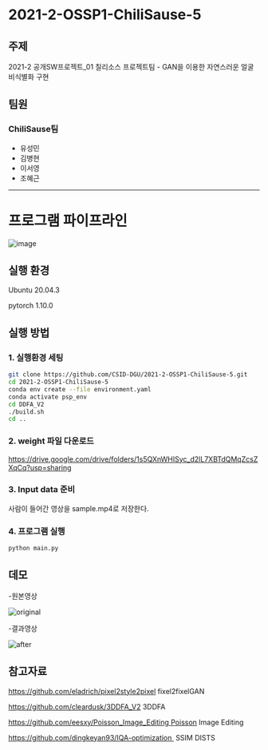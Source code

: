 # 2021-2-OSSP1-ChiliSause-5

## 주제
2021-2 공개SW프로젝트_01 칠리소스 프로젝트팀 - GAN을 이용한 자연스러운 얼굴 비식별화 구현

## 팀원
### ChiliSause팀

- 유성민
- 김병현
- 이서영
- 조혜근


---------------------

# 프로그램 파이프라인
![image](https://user-images.githubusercontent.com/48210134/146313223-9137af67-869f-49e0-aea1-cf124293c13e.png)

## 실행 환경

Ubuntu 20.04.3

pytorch 1.10.0

## 실행 방법

### 1. 실행환경 세팅
```bash
git clone https://github.com/CSID-DGU/2021-2-OSSP1-ChiliSause-5.git
cd 2021-2-OSSP1-ChiliSause-5
conda env create --file environment.yaml
conda activate psp_env
cd DDFA_V2
./build.sh
cd ..
```

### 2. weight 파일 다운로드
https://drive.google.com/drive/folders/1s5QXnWHISyc_d2lL7XBTdQMqZcsZXqCq?usp=sharing

### 3. Input data 준비

사람이 들어간 영상을 sample.mp4로 저장한다.

### 4. 프로그램 실행
```bash
python main.py
```

## 데모
-원본영상

![original](https://user-images.githubusercontent.com/48210134/146315345-32b60d54-960a-468c-8e92-0e2c18730a0f.gif)

-결과영상

![after](https://user-images.githubusercontent.com/48210134/146315355-cca24e77-d4f3-4163-b159-2ad5b254f257.gif)

## 참고자료
https://github.com/eladrich/pixel2style2pixel fixel2fixelGAN

https://github.com/cleardusk/3DDFA_V2 3DDFA

https://github.com/eesxy/Poisson_Image_Editing Poisson Image Editing

https://github.com/dingkeyan93/IQA-optimization  SSIM DISTS


